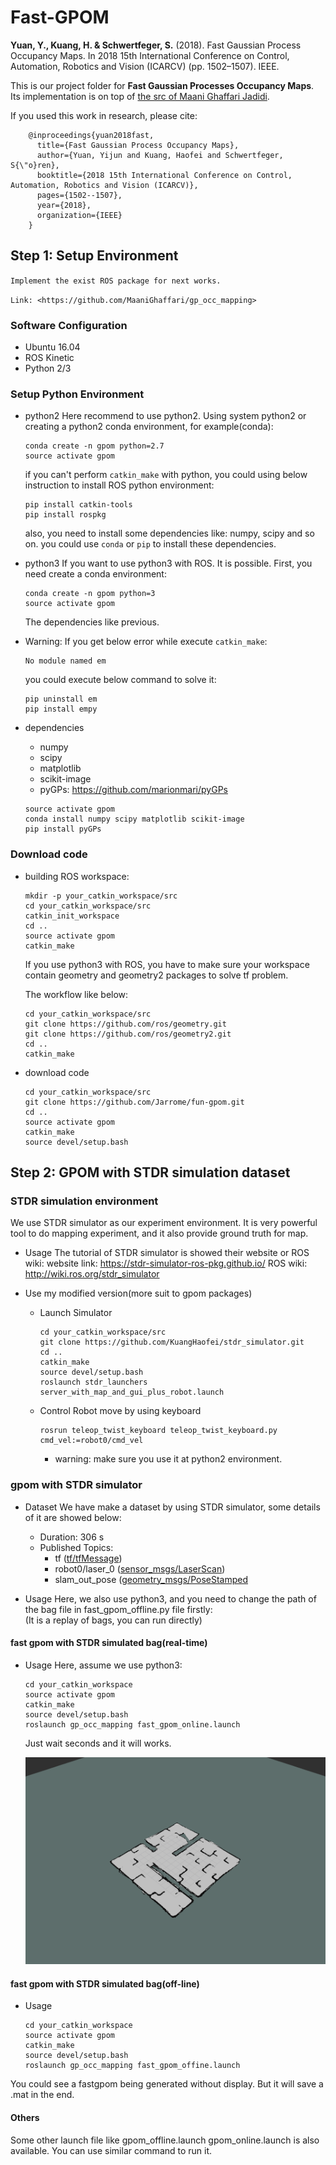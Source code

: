 # Fast-GPOM

**Yuan, Y., Kuang, H. & Schwertfeger, S.** (2018). Fast Gaussian Process Occupancy Maps. In 2018 15th International Conference on Control, Automation, Robotics and Vision (ICARCV) (pp. 1502–1507). IEEE.


This is our project folder for **Fast Gaussian Processes Occupancy Maps**. Its implementation is on top of [the src of Maani Ghaffari Jadidi](https://github.com/MaaniGhaffari/gp_occ_mapping).


If you used this work in research, please cite:

        @inproceedings{yuan2018fast,
          title={Fast Gaussian Process Occupancy Maps},
          author={Yuan, Yijun and Kuang, Haofei and Schwertfeger, S{\"o}ren},
          booktitle={2018 15th International Conference on Control, Automation, Robotics and Vision (ICARCV)},
          pages={1502--1507},
          year={2018},
          organization={IEEE}
        }

## Step 1:  Setup Environment

`Implement the exist ROS package for next works.`

`Link: <https://github.com/MaaniGhaffari/gp_occ_mapping>`

### Software Configuration
- Ubuntu 16.04
- ROS Kinetic
- Python 2/3

### Setup Python Environment

- python2
    Here recommend to use python2. Using system python2 or creating a python2 conda environment, for example(conda):
    ```
    conda create -n gpom python=2.7
    source activate gpom
    ```
    if you can't perform `catkin_make` with python, you could using below instruction to install ROS python environment:
    ```
    pip install catkin-tools
    pip install rospkg
    ```
    also, you need to install some dependencies like: numpy, scipy and so on.
    you could use `conda` or `pip` to install these dependencies.
- python3
    If you want to use python3 with ROS. It is possible. First, you need create a conda environment:
    ```
    conda create -n gpom python=3
    source activate gpom
    ```
    The dependencies like previous.

- Warning:
    If you get below error while execute `catkin_make`:
    ```
    No module named em
    ```
    you could execute below command to solve it:
    ```
    pip uninstall em
    pip install empy
    ```
-  dependencies
    -  numpy
    -  scipy
    -  matplotlib
    -  scikit-image
    -  pyGPs: <https://github.com/marionmari/pyGPs>

    ```
    source activate gpom
    conda install numpy scipy matplotlib scikit-image
    pip install pyGPs
    ```

### Download code
- building ROS workspace:
    ```
    mkdir -p your_catkin_workspace/src
    cd your_catkin_workspace/src
    catkin_init_workspace
    cd ..
    source activate gpom
    catkin_make
    ```
    If you use python3 with ROS, you have to make sure your workspace contain geometry and geometry2 packages to solve tf problem.

    The workflow like below:
    ```
    cd your_catkin_workspace/src
    git clone https://github.com/ros/geometry.git
    git clone https://github.com/ros/geometry2.git
    cd ..
    catkin_make
    ```
- download code
    ```
    cd your_catkin_workspace/src
    git clone https://github.com/Jarrome/fun-gpom.git
    cd ..
    source activate gpom
    catkin_make
    source devel/setup.bash
    ```

## Step 2: GPOM with STDR simulation dataset
### STDR simulation environment
We use STDR simulator as our experiment environment. It is very powerful tool to do mapping experiment, and it also provide ground truth for map.

- Usage
    The tutorial of STDR simulator is showed their website or ROS wiki:
    website link: <https://stdr-simulator-ros-pkg.github.io/>
    ROS wiki: <http://wiki.ros.org/stdr_simulator>

- Use my modified version(more suit to gpom packages)
    - Launch Simulator
        ```
        cd your_catkin_workspace/src
        git clone https://github.com/KuangHaofei/stdr_simulator.git
        cd ..
        catkin_make
        source devel/setup.bash
        roslaunch stdr_launchers server_with_map_and_gui_plus_robot.launch
        ```
    - Control Robot move by using keyboard
        ```
        rosrun teleop_twist_keyboard teleop_twist_keyboard.py cmd_vel:=robot0/cmd_vel
        ```
        - warning: make sure you use it at python2 environment.

### gpom with STDR simulator
- Dataset
    We have make a dataset by using STDR simulator, some details of it are showed below:
    - Duration: 306 s
    - Published Topics:
        - tf ([tf/tfMessage](http://docs.ros.org/api/sensor_msgs/html/msg/LaserScan.html))
        - robot0/laser_0 ([sensor_msgs/LaserScan](http://docs.ros.org/api/sensor_msgs/html/msg/LaserScan.html))
        - slam_out_pose ([geometry_msgs/PoseStamped](http://docs.ros.org/api/geometry_msgs/html/msg/PoseStamped.html)

- Usage
    Here, we also use python3, and you need to change the path of the bag file in fast_gpom_offline.py file firstly:    
    (It is a replay of bags, you can run directly)
#### fast gpom with STDR simulated bag(real-time)
- Usage
    Here, assume we use python3: 
    ```
    cd your_catkin_workspace
    source activate gpom
    catkin_make
    source devel/setup.bash
    roslaunch gp_occ_mapping fast_gpom_online.launch
    ```
    Just wait seconds and it will works.
    
    ![map](imgs/fast_GPOM.png)
    
#### fast gpom with STDR simulated bag(off-line)
- Usage
    ```
    cd your_catkin_workspace
    source activate gpom
    catkin_make
    source devel/setup.bash
    roslaunch gp_occ_mapping fast_gpom_offine.launch
    ```
You could see a fastgpom being generated without display. But it will save a .mat in the end.

#### Others
Some other launch file like  gpom_offline.launch gpom_online.launch is also available. You can use similar command to run it.

